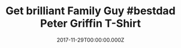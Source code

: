 ---
campaign-uuid: "c-b07d119f-601f-4fa9-93ff-2567d2dac3ad"
type: "Product"
category: "Fashion"
date: "2017-11-29T00:00:00.000Z"
end-date: "2018-01-31T00:00:00.000Z"
disable-form: false
is_promoted: false
has_entry_page: false
title: "Get brilliant Family Guy #bestdad Peter Griffin T-Shirt"
competition-description: "<p>Heavy cotton classic fit adult Gildan t-shirt with taped\
  \ neck and shoulders, pre-shrunk jersey knit and quarter-turned to eliminate creases.<br/>Fabric\
  \ - 100% Cotton (Heather Grey, 90% cotton 10% polyester) Weight - White 175gsm,\
  \ Colours 185gsm</p>\n"
banner-img: "nmemerch-family_guy_main.jpg"
logo-left-href: "https://nmemerch.com/collections/best-selling/products/family-guy-hashtag-t-shirt?variant=26277328069"
logo-left-image: "nmemerch-logo.jpg"
logo-left-title: "NME Merch"
has-winner: false
country-restrictions:
- "GB"
---